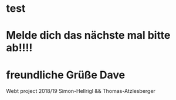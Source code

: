 # test
# Melde dich das nächste mal bitte ab!!!!
# freundliche Grüße Dave 
Webt project 2018/19 Simon-Hellrigl &amp;&amp; Thomas-Atzlesberger
